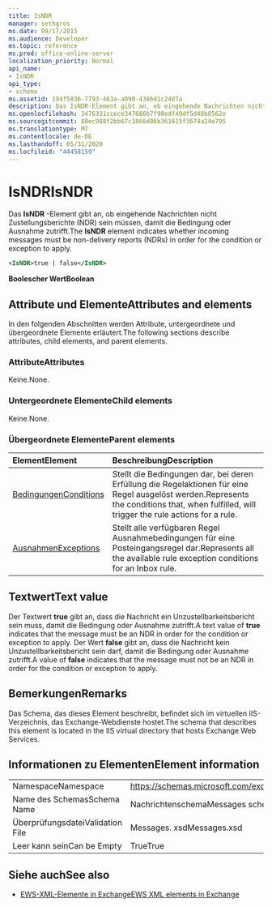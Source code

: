 ```yaml
---
title: IsNDR
manager: sethgros
ms.date: 09/17/2015
ms.audience: Developer
ms.topic: reference
ms.prod: office-online-server
localization_priority: Normal
api_name:
- IsNDR
api_type:
- schema
ms.assetid: 194f5836-7793-463a-a090-4386d1c2487a
description: Das IsNDR-Element gibt an, ob eingehende Nachrichten nicht Zustellungsberichte (NDR) sein müssen, damit die Bedingung oder Ausnahme zutrifft.
ms.openlocfilehash: 3476331ccece347686b7f98edf49df5d48b8562e
ms.sourcegitcommit: 88ec988f2bb67c1866d06b361615f3674a24e795
ms.translationtype: MT
ms.contentlocale: de-DE
ms.lasthandoff: 05/31/2020
ms.locfileid: "44458159"
---
```

# <a name="isndr"></a><span data-ttu-id="7ef33-103">IsNDR</span><span class="sxs-lookup"><span data-stu-id="7ef33-103">IsNDR</span></span>

<span data-ttu-id="7ef33-104">Das **IsNDR** -Element gibt an, ob eingehende Nachrichten nicht Zustellungsberichte (NDR) sein müssen, damit die Bedingung oder Ausnahme zutrifft.</span><span class="sxs-lookup"><span data-stu-id="7ef33-104">The **IsNDR** element indicates whether incoming messages must be non-delivery reports (NDRs) in order for the condition or exception to apply.</span></span> 
  
```XML
<IsNDR>true | false</IsNDR>
```

 <span data-ttu-id="7ef33-105">**Boolescher Wert**</span><span class="sxs-lookup"><span data-stu-id="7ef33-105">**Boolean**</span></span>
## <a name="attributes-and-elements"></a><span data-ttu-id="7ef33-106">Attribute und Elemente</span><span class="sxs-lookup"><span data-stu-id="7ef33-106">Attributes and elements</span></span>

<span data-ttu-id="7ef33-107">In den folgenden Abschnitten werden Attribute, untergeordnete und übergeordnete Elemente erläutert.</span><span class="sxs-lookup"><span data-stu-id="7ef33-107">The following sections describe attributes, child elements, and parent elements.</span></span>
  
### <a name="attributes"></a><span data-ttu-id="7ef33-108">Attribute</span><span class="sxs-lookup"><span data-stu-id="7ef33-108">Attributes</span></span>

<span data-ttu-id="7ef33-109">Keine.</span><span class="sxs-lookup"><span data-stu-id="7ef33-109">None.</span></span>
  
### <a name="child-elements"></a><span data-ttu-id="7ef33-110">Untergeordnete Elemente</span><span class="sxs-lookup"><span data-stu-id="7ef33-110">Child elements</span></span>

<span data-ttu-id="7ef33-111">Keine.</span><span class="sxs-lookup"><span data-stu-id="7ef33-111">None.</span></span>
  
### <a name="parent-elements"></a><span data-ttu-id="7ef33-112">Übergeordnete Elemente</span><span class="sxs-lookup"><span data-stu-id="7ef33-112">Parent elements</span></span>

|<span data-ttu-id="7ef33-113">**Element**</span><span class="sxs-lookup"><span data-stu-id="7ef33-113">**Element**</span></span>|<span data-ttu-id="7ef33-114">**Beschreibung**</span><span class="sxs-lookup"><span data-stu-id="7ef33-114">**Description**</span></span>|
|:-----|:-----|
|[<span data-ttu-id="7ef33-115">Bedingungen</span><span class="sxs-lookup"><span data-stu-id="7ef33-115">Conditions</span></span>](conditions.md) <br/> |<span data-ttu-id="7ef33-116">Stellt die Bedingungen dar, bei deren Erfüllung die Regelaktionen für eine Regel ausgelöst werden.</span><span class="sxs-lookup"><span data-stu-id="7ef33-116">Represents the conditions that, when fulfilled, will trigger the rule actions for a rule.</span></span>  <br/> |
|[<span data-ttu-id="7ef33-117">Ausnahmen</span><span class="sxs-lookup"><span data-stu-id="7ef33-117">Exceptions</span></span>](exceptions.md) <br/> |<span data-ttu-id="7ef33-118">Stellt alle verfügbaren Regel Ausnahmebedingungen für eine Posteingangsregel dar.</span><span class="sxs-lookup"><span data-stu-id="7ef33-118">Represents all the available rule exception conditions for an Inbox rule.</span></span>  <br/> |
   
## <a name="text-value"></a><span data-ttu-id="7ef33-119">Textwert</span><span class="sxs-lookup"><span data-stu-id="7ef33-119">Text value</span></span>

<span data-ttu-id="7ef33-120">Der Textwert **true** gibt an, dass die Nachricht ein Unzustellbarkeitsbericht sein muss, damit die Bedingung oder Ausnahme zutrifft.</span><span class="sxs-lookup"><span data-stu-id="7ef33-120">A text value of **true** indicates that the message must be an NDR in order for the condition or exception to apply.</span></span> <span data-ttu-id="7ef33-121">Der Wert **false** gibt an, dass die Nachricht kein Unzustellbarkeitsbericht sein darf, damit die Bedingung oder Ausnahme zutrifft.</span><span class="sxs-lookup"><span data-stu-id="7ef33-121">A value of **false** indicates that the message must not be an NDR in order for the condition or exception to apply.</span></span> 
  
## <a name="remarks"></a><span data-ttu-id="7ef33-122">Bemerkungen</span><span class="sxs-lookup"><span data-stu-id="7ef33-122">Remarks</span></span>

<span data-ttu-id="7ef33-123">Das Schema, das dieses Element beschreibt, befindet sich im virtuellen IIS-Verzeichnis, das Exchange-Webdienste hostet.</span><span class="sxs-lookup"><span data-stu-id="7ef33-123">The schema that describes this element is located in the IIS virtual directory that hosts Exchange Web Services.</span></span>
  
## <a name="element-information"></a><span data-ttu-id="7ef33-124">Informationen zu Elementen</span><span class="sxs-lookup"><span data-stu-id="7ef33-124">Element information</span></span>

|||
|:-----|:-----|
|<span data-ttu-id="7ef33-125">Namespace</span><span class="sxs-lookup"><span data-stu-id="7ef33-125">Namespace</span></span>  <br/> |https://schemas.microsoft.com/exchange/services/2006/messages  <br/> |
|<span data-ttu-id="7ef33-126">Name des Schemas</span><span class="sxs-lookup"><span data-stu-id="7ef33-126">Schema Name</span></span>  <br/> |<span data-ttu-id="7ef33-127">Nachrichtenschema</span><span class="sxs-lookup"><span data-stu-id="7ef33-127">Messages schema</span></span>  <br/> |
|<span data-ttu-id="7ef33-128">Überprüfungsdatei</span><span class="sxs-lookup"><span data-stu-id="7ef33-128">Validation File</span></span>  <br/> |<span data-ttu-id="7ef33-129">Messages. xsd</span><span class="sxs-lookup"><span data-stu-id="7ef33-129">Messages.xsd</span></span>  <br/> |
|<span data-ttu-id="7ef33-130">Leer kann sein</span><span class="sxs-lookup"><span data-stu-id="7ef33-130">Can be Empty</span></span>  <br/> |<span data-ttu-id="7ef33-131">True</span><span class="sxs-lookup"><span data-stu-id="7ef33-131">True</span></span>  <br/> |
   
## <a name="see-also"></a><span data-ttu-id="7ef33-132">Siehe auch</span><span class="sxs-lookup"><span data-stu-id="7ef33-132">See also</span></span>



- [<span data-ttu-id="7ef33-133">EWS-XML-Elemente in Exchange</span><span class="sxs-lookup"><span data-stu-id="7ef33-133">EWS XML elements in Exchange</span></span>](ews-xml-elements-in-exchange.md)

